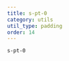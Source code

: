 ```yaml
---
title: s-pt-0
category: utils
util_type: padding
order: 14
---
```

<div class="s-pt-0">
  <code>s-pt-0</code>
</div>